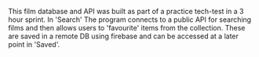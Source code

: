 This film database and API was built as part of a practice tech-test in a 3 hour sprint. In 'Search' The program connects to a public API for searching films and then allows users to 'favourite' items from the collection. These are saved in a remote DB using firebase and can be accessed at a later point in 'Saved'.

